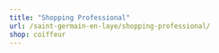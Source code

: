 ```yaml
---
title: "Shopping Professional"
url: /saint-germain-en-laye/shopping-professional/
shop: coiffeur
---
```

